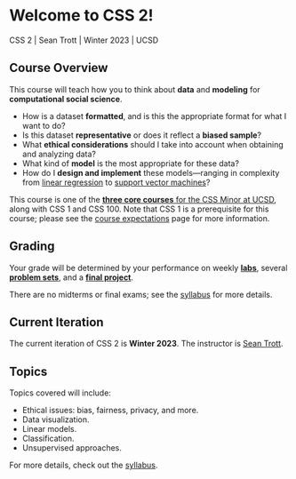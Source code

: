 # Welcome to CSS 2!

CSS 2 | Sean Trott | Winter 2023 | UCSD

## Course Overview

This course will teach how you to think about **data** and **modeling** for **computational social science**. 

- How is a dataset **formatted**, and is this the appropriate format for what I want to do? 
- Is this dataset **representative** or does it reflect a **biased sample**? 
- What **ethical considerations** should I take into account when obtaining and analyzing data? 
- What kind of **model** is the most appropriate for these data? 
- How do I **design and implement** these models––ranging in complexity from [linear regression](https://en.wikipedia.org/wiki/Linear_regression) to [support vector machines](https://en.wikipedia.org/wiki/Support_vector_machine)? 

This course is one of the [**three core courses** for the CSS Minor at UCSD](https://css.ucsd.edu/undergraduate-minor/index.html), along with CSS 1 and CSS 100. Note that CSS 1 is a prerequisite for this course; please see the [course expectations](course/expectations.md) page for more information.

## Grading

Your grade will be determined by your performance on weekly [**labs**](labs/overview.md), several [**problem sets**](problem_sets/overview.md), and a [**final project**](project/overview.md).

There are no midterms or final exams; see the [syllabus](course/syllabus.md) for more details.

## Current Iteration

The current iteration of CSS 2 is **Winter 2023**. The instructor is [Sean Trott](https://seantrott.github.io/).


## Topics

Topics covered will include:

- Ethical issues: bias, fairness, privacy, and more.  
- Data visualization.  
- Linear models.  
- Classification.  
- Unsupervised approaches.  

For more details, check out the [syllabus](course/syllabus.md).


